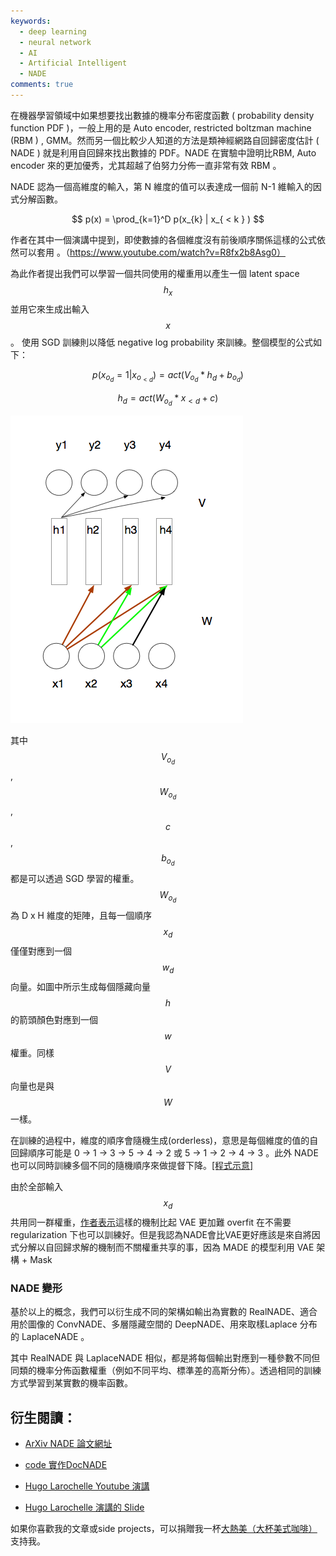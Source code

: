 ```yaml
---
keywords:
  - deep learning
  - neural network
  - AI
  - Artificial Intelligent
  - NADE
comments: true
---
```


在機器學習領域中如果想要找出數據的機率分布密度函數 ( probability density function PDF )，一般上用的是 Auto encoder, restricted boltzman machine (RBM ) , GMM。然而另一個比較少人知道的方法是類神經網路自回歸密度估計 ( NADE ) 就是利用自回歸來找出數據的 PDF。NADE 在實驗中證明比RBM, Auto encoder 來的更加優秀，尤其超越了伯努力分佈一直非常有效 RBM 。

NADE 認為一個高維度的輸入，第 N 維度的值可以表達成一個前 N-1 維輸入的因式分解函數。

$$
p(x) = \prod_{k=1}^D p(x_{k} | x_{ < k } )
$$ 

作者在其中一個演講中提到，即使數據的各個維度沒有前後順序關係這樣的公式依然可以套用 。（https://www.youtube.com/watch?v=R8fx2b8Asg0）

為此作者提出我們可以學習一個共同使用的權重用以產生一個 latent space $$h_{x}$$ 並用它來生成出輸入 $$x$$。 使用 SGD 訓練則以降低 negative log probability 來訓練。整個模型的公式如下：

$$
p(x_{o_{d}} = 1 | x_{o_{<d}} ) = act(V_{o_d}*h_{d} + b_{o_{d}} )
$$


$$
h_{d} = act(W_{o_d}*x_{<d} + c )
$$

![](https://raw.githubusercontent.com/theblackcat102/theblackcat102.github.io/master/images/NADE-1.png#left)

其中 $$V_{o_d}$$, $$W_{o_d}$$, $$c$$, $$b_{o_{d}}$$ 都是可以透過 SGD 學習的權重。$$W_{o_d}$$ 為 D x H 維度的矩陣，且每一個順序 $$x_{d}$$ 僅僅對應到一個 $$w_d$$ 向量。如圖中所示生成每個隱藏向量 $$h$$ 的箭頭顏色對應到一個 $$w$$ 權重。同樣 $$V$$ 向量也是與$$W$$一樣。

在訓練的過程中，維度的順序會隨機生成(orderless)，意思是每個維度的值的自回歸順序可能是 0 -> 1 -> 3 -> 5 -> 4 -> 2 或 5 -> 1 -> 2 -> 4 -> 3 。此外 NADE 也可以同時訓練多個不同的隨機順序來做提督下降。[[程式示意]](https://github.com/MarcCote/NADE/blob/master/deepnade/buml/NADE/OrderlessBernoulliNADE.py#L124)


由於全部輸入 $$x_{d}$$ 共用同一群權重，[作者表示](https://youtu.be/R8fx2b8Asg0)這樣的機制比起 VAE 更加難 overfit 在不需要 regularization 下也可以訓練好。但是我認為NADE會比VAE更好應該是來自將因式分解以自回歸求解的機制而不關權重共享的事，因為 MADE 的模型利用 VAE 架構 + Mask 


### NADE 變形

基於以上的概念，我們可以衍生成不同的架構如輸出為實數的 RealNADE、適合用於圖像的 ConvNADE、多層隱藏空間的 DeepNADE、用來取樣Laplace 分布的 LaplaceNADE 。

其中 RealNADE 與 LaplaceNADE 相似，都是將每個輸出對應到一種參數不同但同類的機率分佈函數權重（例如不同平均、標準差的高斯分佈）。透過相同的訓練方式學習到某實數的機率函數。

## 衍生閱讀：

* [ArXiv NADE 論文網址](https://arxiv.org/abs/1605.02226)

* [code 實作DocNADE](http://blog.aylien.com/tensorflow-implementation-neural-autoregressive-topic-model-docnade/)

* [Hugo Larochelle Youtube 演講](https://www.youtube.com/watch?v=R8fx2b8Asg0)

* [Hugo Larochelle 演講的 Slide ](http://helper.ipam.ucla.edu/publications/gss2012/gss2012_10616.pdf)

如果你喜歡我的文章或side projects，可以捐贈我一杯[大熱美（大杯美式咖啡）](https://www.buymeacoffee.com/theblackcat102)支持我。